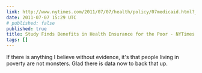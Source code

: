 ```yaml
---
link: http://www.nytimes.com/2011/07/07/health/policy/07medicaid.html?_r=2
date: 2011-07-07 15:29 UTC
# published: false
published: true
title: Study Finds Benefits in Health Insurance for the Poor - NYTimes.com
tags: []
---
```


If there is anything I believe without evidence, it's that people living in poverty are not monsters. Glad there is data now to back that up.
